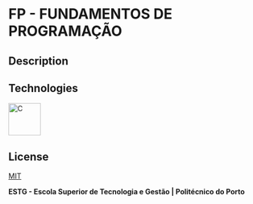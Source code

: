 # FP - FUNDAMENTOS DE PROGRAMAÇÃO

## Description

## Technologies

[<img src="https://cdn.jsdelivr.net/gh/devicons/devicon/icons/c/c-original.svg" alt="C" width="64" height="64" />](https://www.cprogramming.com/)

## License

[MIT](https://github.com/WallQ/FP/blob/master/LICENSE)

**ESTG - Escola Superior de Tecnologia e Gestão | Politécnico do Porto**

